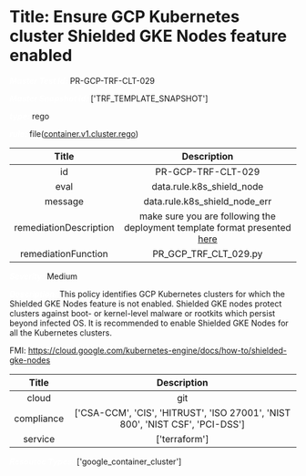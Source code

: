 



# Title: Ensure GCP Kubernetes cluster Shielded GKE Nodes feature enabled


***<font color="white">Master Test Id:</font>*** PR-GCP-TRF-CLT-029

***<font color="white">Master Snapshot Id:</font>*** ['TRF_TEMPLATE_SNAPSHOT']

***<font color="white">type:</font>*** rego

***<font color="white">rule:</font>*** file([container.v1.cluster.rego])  
  
  
  
  

|Title|Description|
| :---: | :---: |
|id|PR-GCP-TRF-CLT-029|
|eval|data.rule.k8s_shield_node|
|message|data.rule.k8s_shield_node_err|
|remediationDescription|make sure you are following the deployment template format presented <a href='https://cloud.google.com/kubernetes-engine/docs/reference/rest/v1/projects.locations.clusters' target='_blank'>here</a> |
|remediationFunction|PR_GCP_TRF_CLT_029.py|


***<font color="white">Severity:</font>*** Medium

***<font color="white">Description:</font>*** This policy identifies GCP Kubernetes clusters for which the Shielded GKE Nodes feature is not enabled. Shielded GKE nodes protect clusters against boot- or kernel-level malware or rootkits
which persist beyond infected OS. It is recommended to enable Shielded GKE Nodes for all the Kubernetes clusters.

FMI: https://cloud.google.com/kubernetes-engine/docs/how-to/shielded-gke-nodes  
  
  

|Title|Description|
| :---: | :---: |
|cloud|git|
|compliance|['CSA-CCM', 'CIS', 'HITRUST', 'ISO 27001', 'NIST 800', 'NIST CSF', 'PCI-DSS']|
|service|['terraform']|


***<font color="white">Resource Types:</font>*** ['google_container_cluster']


[container.v1.cluster.rego]: https://github.com/prancer-io/prancer-compliance-test/tree/master/google/terraform/container.v1.cluster.rego
